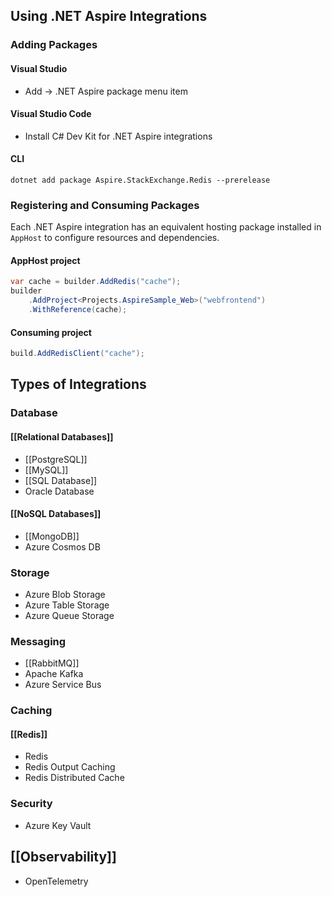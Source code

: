 
## Using .NET Aspire Integrations

### Adding Packages

#### Visual Studio

- Add -> .NET Aspire package menu item

#### Visual Studio Code

- Install C# Dev Kit for .NET Aspire integrations

#### CLI

```
dotnet add package Aspire.StackExchange.Redis --prerelease
```

### Registering and Consuming Packages

Each .NET Aspire integration has an equivalent hosting package installed in `AppHost` to configure resources and dependencies.
#### AppHost project

```c#
var cache = builder.AddRedis("cache"); 
builder
	.AddProject<Projects.AspireSample_Web>("webfrontend")
	.WithReference(cache);
```


#### Consuming project
```c#
build.AddRedisClient("cache");
```


## Types of Integrations

### Database

#### [[Relational Databases]]

- [[PostgreSQL]]
- [[MySQL]]
- [[SQL Database]]
- Oracle Database

#### [[NoSQL Databases]]

- [[MongoDB]]
- Azure Cosmos DB

### Storage

- Azure Blob Storage
- Azure Table Storage
- Azure Queue Storage

### Messaging

- [[RabbitMQ]]
- Apache Kafka
- Azure Service Bus

### Caching

#### [[Redis]]
- Redis
- Redis Output Caching
- Redis Distributed Cache

### Security

- Azure Key Vault

## [[Observability]]

- OpenTelemetry




